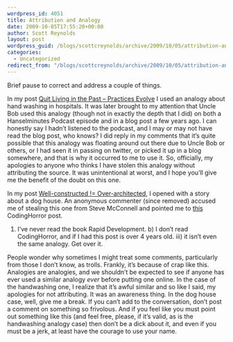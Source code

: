 ```yaml
---
wordpress_id: 4051
title: Attribution and Analogy
date: 2009-10-05T17:55:20+00:00
author: Scott Reynolds
layout: post
wordpress_guid: /blogs/scottcreynolds/archive/2009/10/05/attribution-and-analogy.aspx
categories:
  - Uncategorized
redirect_from: "/blogs/scottcreynolds/archive/2009/10/05/attribution-and-analogy.aspx/"
---
```

Brief pause to correct and address a couple of things.

In my post [Quit Living in the Past &#8211; Practices Evolve](https://lostechies.com/blogs/scottcreynolds/archive/2009/10/02/quit-living-in-the-past-practices-evolve.aspx) I used an analogy about hand washing in hospitals. It was later brought to my attention that Uncle Bob used this analogy (though not in exactly the depth that I did) on both a Hanselminutes Podcast episode and in a blog post a few years ago. I can honestly say I hadn&#8217;t listened to the podcast, and I may or may not have read the blog post, who knows? I did reply in my comments that it&#8217;s quite possible that this analogy was floating around out there due to Uncle Bob or others, or I had seen it in passing on twitter, or picked it up in a blog somewhere, and that is why it occurred to me to use it. So, officially, my apologies to anyone who thinks I have stolen this analogy without attributing the source. It was unintentional at worst, and I hope you&#8217;ll give me the benefit of the doubt on this one.

In my post [Well-constructed != Over-architected](https://lostechies.com/blogs/scottcreynolds/archive/2009/10/01/well-constructed-over-architected.aspx), I opened with a story about a dog house. An anonymous commenter (since removed) accused me of stealing this one from Steve McConnell and pointed me to [this](http://www.codinghorror.com/blog/archives/000283.html) CodingHorror post.

1) I&#8217;ve never read the book Rapid Development. b) I don&#8217;t read CodingHorror, and if I had this post is over 4 years old. iii) it isn&#8217;t even the same analogy. Get over it.

People wonder why sometimes I might treat some comments, particularly from those I don&#8217;t know, as trolls. Frankly, it&#8217;s because of crap like this. Analogies are analogies, and we shouldn&#8217;t be expected to see if anyone has ever used a similar analogy _ever_ before putting one online. In the case of the handwashing one, I realize that it&#8217;s awful similar and so like I said, my apologies for not attributing. It was an awareness thing. In the dog house case, well, give me a break. If you can&#8217;t add to the conversation, don&#8217;t post a comment on something so frivolous. And if you feel like you must point out something like this (and feel free, please, if it&#8217;s valid, as is the handwashing analogy case) then don&#8217;t be a dick about it, and even if you must be a jerk, at least have the courage to use your name.
